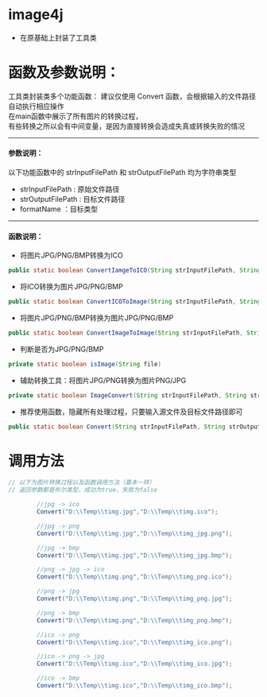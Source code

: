 # image4j
- 在原基础上封装了工具类

# 函数及参数说明：
工具类封装类多个功能函数：
建议仅使用 Convert 函数，会根据输入的文件路径自动执行相应操作<br>
在main函数中展示了所有图片的转换过程，<br>
有些转换之所以会有中间变量，是因为直接转换会造成失真或转换失败的情况<br>

---

#### 参数说明：
  以下功能函数中的 strInputFilePath 和 strOutputFilePath 均为字符串类型
  - strInputFilePath  : 原始文件路径
  - strOutputFilePath : 目标文件路径
  - formatName ：目标类型

---

#### 函数说明：

* 将图片JPG/PNG/BMP转换为ICO
``` java
public static boolean ConvertIamgeToICO(String strInputFilePath, String strOutputFilePath) 
```
* 将ICO转换为图片JPG/PNG/BMP
``` java
public static boolean ConvertICOToImage(String strInputFilePath, String strOutputFilePath) 
```
* 将图片JPG/PNG/BMP转换为图片JPG/PNG/BMP
``` java
public static boolean ConvertImageToImage(String strInputFilePath, String strOutputFilePath)  
```
* 判断是否为JPG/PNG/BMP
``` java
private static boolean isImage(String file) 
```
* 辅助转换工具：将图片JPG/PNG转换为图片PNG/JPG
``` java
private static boolean ImageConvert(String strInputFilePath, String strOutputFilePath,String formatName)  
````
* 推荐使用函数，隐藏所有处理过程，只要输入源文件及目标文件路径即可
``` java
public static boolean Convert(String strInputFilePath, String strOutputFilePath) 
```

# 调用方法
``` java
// 以下为图片转换过程以及函数调用方法（基本一样）
// 返回参数都是布尔类型，成功为true，失败为false

        //jpg -> ico
        Convert("D:\\Temp\\timg.jpg","D:\\Temp\\timg.ico");

        //jpg -> png
        Convert("D:\\Temp\\timg.jpg","D:\\Temp\\timg_jpg.png");

        //jpg -> bmp
        Convert("D:\\Temp\\timg.jpg","D:\\Temp\\timg_jpg.bmp");

        //png -> jpg -> ico
        Convert("D:\\Temp\\timg.png","D:\\Temp\\timg_png.ico");

        //png -> jpg
        Convert("D:\\Temp\\timg.png","D:\\Temp\\timg_png.jpg");

        //png -> bmp
        Convert("D:\\Temp\\timg.png","D:\\Temp\\timg_png.bmp");

        //ico -> png
        Convert("D:\\Temp\\timg.ico","D:\\Temp\\timg_ico.png");

        //ico -> png -> jpg
        Convert("D:\\Temp\\timg.ico","D:\\Temp\\timg_ico.jpg");

        //ico -> bmp
        Convert("D:\\Temp\\timg.ico","D:\\Temp\\timg_ico.bmp");
```
